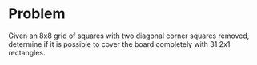 # Problem
Given an 8x8 grid of squares with two diagonal corner squares removed, determine if it is possible to cover the board completely with 31 2x1 rectangles.
